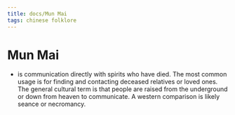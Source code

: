 ```yaml
---
title: docs/Mun Mai
tags: chinese folklore
---
```


# Mun Mai
- is communication directly with spirits who have died. The most common usage is for finding and contacting deceased relatives or loved ones. The general cultural term is that people are raised from the underground or down from heaven to communicate. A western comparison is likely seance or necromancy.